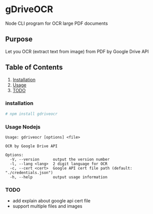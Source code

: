 # gDriveOCR
Node CLI program for OCR large PDF documents

## Purpose
Let you OCR (extract text from image) from PDF by Google Drive API

## Table of Contents

  1. [Installation](#installation)
  1. [Usage](#usage)
  1. [TODO](#todo)
  
### installation
  ```bash
  # npm install gdriveocr
  ```
  
### Usage Nodejs
  ```
  Usage: gdriveocr [options] <file>
  
  OCR by Google Drive API
  
  Options:
    -V, --version      output the version number
    -l, --lang <lang>  2 digit language for OCR
    -c, --cert <cert>  Google API cert file path (default: "./credentials.json")
    -h, --help         output usage information
  ```
  
### TODO
* add explain about google api cert file
* support multiple files and images
